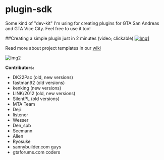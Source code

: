 # plugin-sdk

Some kind of "dev-kit" I'm using for creating plugins for GTA San Andreas and GTA Vice City.
Feel free to use it too!

##Creating a simple plugin just in 2 minutes (video; clickable)
[![Img1](http://i.imgur.com/NrogG7S.png)](https://www.youtube.com/watch?v=PVfC7YSOEQs)

Read more about project templates in our [wiki](https://github.com/DK22Pac/plugin-sdk/wiki/Installing-Visual-Studio-.ASI-project-templates)

![Img2](http://i.imgur.com/IvCu70y.png)

**Contributors:**
- DK22Pac (old, new versions)
- fastman92 (old versions)
- kenking (new versions)
- LINK/2012 (old, new versions)
- SilentPL (old versions)
- MTA Team
- Deji
- listener
- Wesser
- Den_spb
- Seemann
- Alien
- Ryosuke
- sannybuilder.com guys
- gtaforums.com coders
